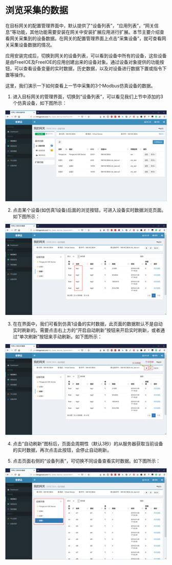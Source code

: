 # 浏览采集的数据

在目标网关的配置管理界面中，默认提供了“设备列表”，“应用列表”，“网关信息”等功能，其他功能需要安装在网关中安装扩展应用进行扩展。本节主要介绍查看网关采集到的设备数据。在网关的配置管理界面上点击“采集设备”，就可查看网关采集设备数据的情况。

应用安装完成后，切换到网关的设备列表，可以看到设备中所有的设备，这些设备是由FreeIOE及FreeIOE的应用创建出来的设备对象。通过设备对象提供的功能按钮，可以查看设备变量的实时数据，历史数据，以及对设备进行数据下置或指令下置等操作。

这里，我们演示一下如何查看上一节中采集的3个Modbus仿真设备的数据。

1) 进入目标网关的管理界面，切换到“设备列表”，可以看见我们上节中添加的3个仿真设备，如下图所示：


![](../assets/Clip_20190109_171432.png)  

2) 点击某个设备(如仿真1设备)后面的浏览按钮，可进入设备实时数据浏览页面。如下图所示：

![](../assets/Clip_20190109_171846.png)

3) 在在界面中，我们可看到仿真1设备的实时数据，此页面的数据默认不是自动实时刷新的。需要点击右上方的“开启自动刷新”按钮来开启实时刷新，或者通过“单次刷新”按钮来手动刷新。如下图所示：

![](../assets/Clip_20190109_172329.png)

4) 点击“自动刷新”图标后，页面会周期性（默认3秒）的从服务器获取当前设备的实时数据，再次点击此按钮，会停止自动刷新。

5) 点击页面右侧的“设备列表”，可切换不同设备查看实时数据。如下图所示：

![](../assets/Clip_20190109_173327.png)